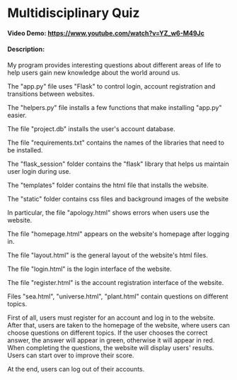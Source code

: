 # Multidisciplinary Quiz
#### Video Demo:  <https://www.youtube.com/watch?v=YZ_w6-M49Jc>
#### Description:
My program provides interesting questions about different areas of life to help users gain new knowledge about the world around us.

The "app.py" file uses "Flask" to control login, account registration and transitions between websites.

The "helpers.py" file installs a few functions that make installing "app.py" easier.

The file "project.db" installs the user's account database.

The file "requirements.txt" contains the names of the libraries that need to be installed.

The "flask_session" folder contains the "flask" library that helps us maintain user login during use.

The "templates" folder contains the html file that installs the website.

The "static" folder contains css files and background images of the website

In particular, the file "apology.html" shows errors when users use the website.

The file "homepage.html" appears on the website's homepage after logging in.

The file "layout.html" is the general layout of the website's html files.

The file "login.html" is the login interface of the website.

The file "register.html" is the account registration interface of the website.

Files "sea.html", "universe.html", "plant.html" contain questions on different topics.

First of all, users must register for an account and log in to the website. After that, users are taken to the homepage of the website, where users can choose questions on different topics. If the user chooses the correct answer, the answer will appear in green, otherwise it will appear in red. When completing the questions, the website will display users' results. Users can start over to improve their score.

At the end, users can log out of their accounts.
